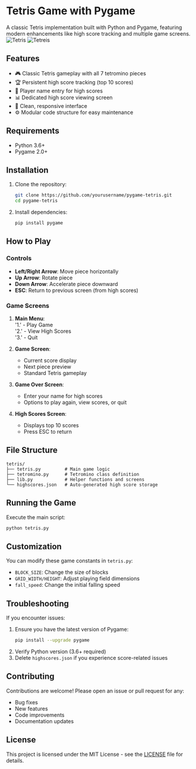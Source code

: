 # Tetris Game with Pygame

A classic Tetris implementation built with Python and Pygame, featuring modern enhancements like high score tracking and multiple game screens.
![Tetris](demo.png) ![Tetreis](demo2.png) 
## Features

- 🎮 Classic Tetris gameplay with all 7 tetromino pieces
- 🏆 Persistent high score tracking (top 10 scores)
- 📛 Player name entry for high scores
- 📊 Dedicated high score viewing screen
- 🎨 Clean, responsive interface
- ⚙️ Modular code structure for easy maintenance

## Requirements

- Python 3.6+
- Pygame 2.0+

## Installation

1. Clone the repository:
   ```bash
   git clone https://github.com/yourusername/pygame-tetris.git
   cd pygame-tetris
   ```

2. Install dependencies:
   ```bash
   pip install pygame
   ```

## How to Play

### Controls
- **Left/Right Arrow**: Move piece horizontally
- **Up Arrow**: Rotate piece
- **Down Arrow**: Accelerate piece downward
- **ESC**: Return to previous screen (from high scores)

### Game Screens
1. **Main Menu**:  
   '1.' - Play Game  
   '2.' - View High Scores  
   '3.' - Quit  

2. **Game Screen**:
   - Current score display
   - Next piece preview
   - Standard Tetris gameplay

3. **Game Over Screen**:
   - Enter your name for high scores
   - Options to play again, view scores, or quit

4. **High Scores Screen**:
   - Displays top 10 scores
   - Press ESC to return

## File Structure

```
tetris/
├── tetris.py         # Main game logic
├── tetromino.py      # Tetromino class definition
├── lib.py            # Helper functions and screens
└── highscores.json   # Auto-generated high score storage
```

## Running the Game

Execute the main script:
```bash
python tetris.py
```

## Customization

You can modify these game constants in `tetris.py`:
- `BLOCK_SIZE`: Change the size of blocks
- `GRID_WIDTH/HEIGHT`: Adjust playing field dimensions
- `fall_speed`: Change the initial falling speed

## Troubleshooting

If you encounter issues:
1. Ensure you have the latest version of Pygame:
   ```bash
   pip install --upgrade pygame
   ```
2. Verify Python version (3.6+ required)
3. Delete `highscores.json` if you experience score-related issues

## Contributing

Contributions are welcome! Please open an issue or pull request for any:
- Bug fixes
- New features
- Code improvements
- Documentation updates

## License

This project is licensed under the MIT License - see the [LICENSE](LICENSE) file for details.
